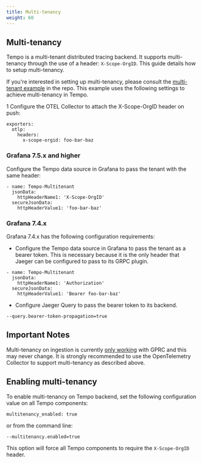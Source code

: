 ```yaml
---
title: Multi-tenancy
weight: 60
---
```

## Multi-tenancy

Tempo is a multi-tenant distributed tracing backend. It supports multi-tenancy through the use
of a header: `X-Scope-OrgID`. 
This guide details how to setup multi-tenancy.

If you're interested in setting up multi-tenancy, please consult the [multi-tenant example](https://github.com/grafana/tempo/tree/main/example/docker-compose/otel-collector-multitenant)
in the repo. This example uses the following settings to achieve multi-tenancy in Tempo.

1 Configure the OTEL Collector to attach the X-Scope-OrgID header on push:
```
exporters:
  otlp:
    headers:
      x-scope-orgid: foo-bar-baz
```

### Grafana 7.5.x and higher

Configure the Tempo data source in Grafana to pass the tenant with the same header:

```
- name: Tempo-Multitenant
  jsonData:
    httpHeaderName1: 'X-Scope-OrgID'
  secureJsonData:
    httpHeaderValue1: 'foo-bar-baz'
```

### Grafana 7.4.x

Grafana 7.4.x has the following configuration requirements: 

- Configure the Tempo data source in Grafana to pass the tenant as a bearer token. This is necessary because it is the only header that Jaeger can be configured to pass to its GRPC plugin.
```
- name: Tempo-Multitenant
  jsonData:
    httpHeaderName1: 'Authorization'
  secureJsonData:
    httpHeaderValue1: 'Bearer foo-bar-baz'
```

- Configure Jaeger Query to pass the bearer token to its backend.
```
--query.bearer-token-propagation=true
```

## Important Notes

Multi-tenancy on ingestion is currently [only working](https://github.com/grafana/tempo/issues/495) with GPRC and this may never change. 
It is strongly recommended to use the OpenTelemetry Collector to support multi-tenancy as described above.

## Enabling multi-tenancy

To enable multi-tenancy on Tempo backend, set the following configuration value on all Tempo components:
```
multitenancy_enabled: true
```

or from the command line:
```
--multitenancy.enabled=true
```

This option will force all Tempo components to require the `X-Scope-OrgID` header.
